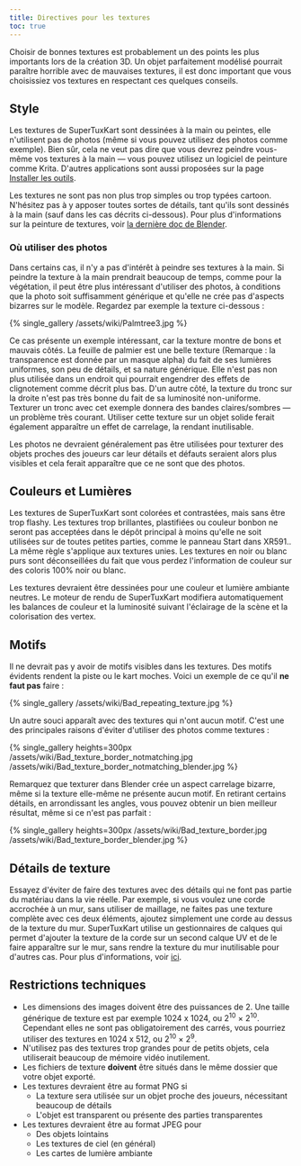 ```yaml
---
title: Directives pour les textures
toc: true
---
```

Choisir de bonnes textures est probablement un des points les plus importants lors de la création 3D. Un objet parfaitement modélisé pourrait paraître horrible avec de mauvaises textures, il est donc important que vous choisissiez vos textures en respectant ces quelques conseils.

## Style

Les textures de SuperTuxKart sont dessinées à la main ou peintes, elle n'utilisent pas de photos (même si vous pouvez utilisez des photos comme exemple). Bien sûr, cela ne veut pas dire que vous devrez peindre vous-même vos textures à la main — vous pouvez utilisez un logiciel de peinture comme Krita. D'autres applications sont aussi proposées sur la page [Installer les outils](Installing_Tools).

Les textures ne sont pas non plus trop simples ou trop typées cartoon. N'hésitez pas à y apposer toutes sortes de détails, tant qu'ils sont dessinés à la main (sauf dans les cas décrits ci-dessous). Pour plus d'informations sur la peinture de textures, voir [la dernière doc de Blender](https://docs.blender.org/manual/en/latest/sculpt_paint/texture_paint/index.html).

### Où utiliser des photos

Dans certains cas, il n'y a pas d'intérêt à peindre ses textures à la main. Si peindre la texture à la main prendrait beaucoup de temps, comme pour la végétation, il peut être plus intéressant d'utiliser des photos, à conditions que la photo soit suffisamment générique et qu'elle ne crée pas d'aspects bizarres sur le modèle. Regardez par exemple la texture ci-dessous :

{% single_gallery /assets/wiki/Palmtree3.jpg %}

Ce cas présente un exemple intéressant, car la texture montre de bons et mauvais côtés. La feuille de palmier est une belle texture (Remarque : la transparence est donnée par un masque alpha) du fait de ses lumières uniformes, son peu de détails, et sa nature générique. Elle n'est pas non plus utilisée dans un endroit qui pourrait engendrer des effets de clignotement comme décrit plus bas. D'un autre côté, la texture du tronc sur la droite n'est pas très bonne du fait de sa luminosité non-uniforme. Texturer un tronc avec cet exemple donnera des bandes claires/sombres — un problème très courant. Utiliser cette texture sur un objet solide ferait également apparaître un effet de carrelage, la rendant inutilisable.

Les photos ne devraient généralement pas être utilisées pour texturer des objets proches des joueurs car leur détails et défauts seraient alors plus visibles et cela ferait apparaître que ce ne sont que des photos.

## Couleurs et Lumières

Les textures de SuperTuxKart sont colorées et contrastées, mais sans être trop flashy. Les textures trop brillantes, plastifiées ou couleur bonbon ne seront pas acceptées dans le dépôt principal à moins qu'elle ne soit utilisées sur de toutes petites parties, comme le panneau Start dans XR591.. La même règle s'applique aux textures unies. Les textures en noir ou blanc purs sont déconseillées du fait que vous perdez l'information de couleur sur des coloris 100% noir ou blanc.

Les textures devraient être dessinées pour une couleur et lumière ambiante neutres. Le moteur de rendu de SuperTuxKart modifiera automatiquement les balances de couleur et la luminosité suivant l'éclairage de la scène et la colorisation des vertex.

## Motifs

Il ne devrait pas y avoir de motifs visibles dans les textures. Des motifs évidents rendent la piste ou le kart moches. Voici un exemple de ce qu'il **ne faut pas** faire :

{% single_gallery /assets/wiki/Bad_repeating_texture.jpg %}

Un autre souci apparaît avec des textures qui n'ont aucun motif. C'est une des principales raisons d'éviter d'utiliser des photos comme textures :

{% single_gallery heights=300px
/assets/wiki/Bad_texture_border_notmatching.jpg
/assets/wiki/Bad_texture_border_notmatching_blender.jpg
%}

Remarquez que texturer dans Blender crée un aspect carrelage bizarre, même si la texture elle-même ne présente aucun motif. En retirant certains détails, en arrondissant les angles, vous pouvez obtenir un bien meilleur résultat, même si ce n'est pas parfait :

{% single_gallery heights=300px
/assets/wiki/Bad_texture_border.jpg
/assets/wiki/Bad_texture_border_blender.jpg
%}

## Détails de texture

Essayez d'éviter de faire des textures avec des détails qui ne font pas partie du matériau dans la vie réelle. Par exemple, si vous voulez une corde accrochée à un mur, sans utiliser de maillage, ne faites pas une texture complète avec ces deux éléments, ajoutez simplement une corde au dessus de la texture du mur. SuperTuxKart utilise un gestionnaires de calques qui permet d'ajouter la texture de la corde sur un second calque UV et de le faire apparaître sur le mur, sans rendre la texture du mur inutilisable pour d'autres cas. Pour plus d'informations, voir [ici](Texturing#Decals).

## Restrictions techniques
* Les dimensions des images doivent être des puissances de 2. Une taille générique de texture est par exemple 1024 x 1024, ou 2<sup>10</sup> × 2<sup>10</sup>. Cependant elles ne sont pas obligatoirement des carrés, vous pourriez utiliser des textures en 1024 x 512, ou 2<sup>10</sup> × 2<sup>9</sup>.
* N'utilisez pas des textures trop grandes pour de petits objets, cela utiliserait beaucoup de mémoire vidéo inutilement.
* Les fichiers de texture **doivent** être situés dans le même dossier que votre objet exporté.
* Les textures devraient être au format PNG si
    * La texture sera utilisée sur un objet proche des joueurs, nécessitant beaucoup de détails
    * L'objet est transparent ou présente des parties transparentes
* Les textures devraient être au format JPEG pour
    * Des objets lointains
    * Les textures de ciel (en général)
    * Les cartes de lumière ambiante
